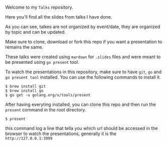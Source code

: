 Welcome to my `Talks` repository.

Here you'll find all the slides from talks I have done.

As you can see, talkes are not organized by event/date, they are organized by topic and can be updated. 

Make sure to clone, download or fork this repo if you want a presentation to remains the same.

These talks were created using `mardown` for `.slides` files and were meant to be presented using `go present` tool.

To watch the presentations in this repository, make sure to have `git`, `go` and `go present tool` installed. You can use the following commands to install it.

```
$ brew install git
$ brew install go
$ go get -u golang.org/x/tools/present
```

After having everyting installed, you can clone this repo and then run the `present` command in the root directory.

```
$ present 
```

this command log a line that tella you which url should be accessed in the browser to watch the presentations, generally it is the `http://127.0.0.1:3999`